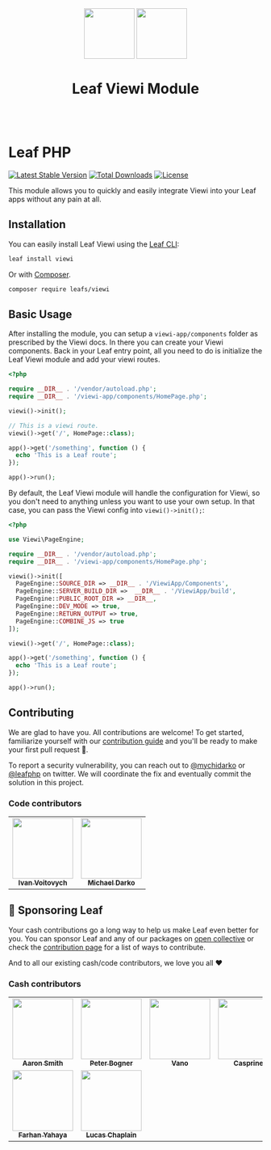 <!-- markdownlint-disable no-inline-html -->

<p align="center">
  <br><br>
  <img src="https://leafphp.dev/logo-circle.png" height="100"/>
  <img src="https://viewi.net/logo.svg" height="100"/>
  <h1 align="center">Leaf Viewi Module</h1>
  <br><br>
</p>

# Leaf PHP

[![Latest Stable Version](https://poser.pugx.org/leafs/viewi/v/stable)](https://packagist.org/packages/leafs/viewi)
[![Total Downloads](https://poser.pugx.org/leafs/viewi/downloads)](https://packagist.org/packages/leafs/viewi)
[![License](https://poser.pugx.org/leafs/viewi/license)](https://packagist.org/packages/leafs/viewi)

This module allows you to quickly and easily integrate Viewi into your Leaf apps without any pain at all.

## Installation

You can easily install Leaf Viewi using the [Leaf CLI](https://cli.leafphp.dev):

```sh
leaf install viewi
```

Or with [Composer](https://getcomposer.org/).

```bash
composer require leafs/viewi
```

## Basic Usage

After installing the module, you can setup a `viewi-app/components` folder as prescribed by the Viewi docs. In there you can create your Viewi components. Back in your Leaf entry point, all you need to do is initialize the Leaf Viewi module and add your viewi routes.

```php
<?php

require __DIR__ . '/vendor/autoload.php';
require __DIR__ . '/viewi-app/components/HomePage.php';

viewi()->init();

// This is a viewi route.
viewi()->get('/', HomePage::class);

app()->get('/something', function () {
  echo 'This is a Leaf route';
});

app()->run();
```

By default, the Leaf Viewi module will handle the configuration for Viewi, so you don't need to anything unless you want to use your own setup. In that case, you can pass the Viewi config into `viewi()->init();`:

```php
<?php

use Viewi\PageEngine;

require __DIR__ . '/vendor/autoload.php';
require __DIR__ . '/viewi-app/components/HomePage.php';

viewi()->init([
  PageEngine::SOURCE_DIR => __DIR__ . '/ViewiApp/Components',
  PageEngine::SERVER_BUILD_DIR =>  __DIR__ . '/ViewiApp/build',
  PageEngine::PUBLIC_ROOT_DIR => __DIR__,
  PageEngine::DEV_MODE => true,
  PageEngine::RETURN_OUTPUT => true,
  PageEngine::COMBINE_JS => true
]);

viewi()->get('/', HomePage::class);

app()->get('/something', function () {
  echo 'This is a Leaf route';
});

app()->run();
```

## Contributing

We are glad to have you. All contributions are welcome! To get started, familiarize yourself with our [contribution guide](https://leafphp.dev/community/contributing.html) and you'll be ready to make your first pull request 🚀.

To report a security vulnerability, you can reach out to [@mychidarko](https://twitter.com/mychidarko) or [@leafphp](https://twitter.com/leafphp) on twitter. We will coordinate the fix and eventually commit the solution in this project.

### Code contributors

<table>
	<tr>
		<td align="center">
			<a href="https://github.com/ivanvoitovych/">
				<img src="https://avatars.githubusercontent.com/u/9718423?v=4" width="120px" alt=""/>
				<br />
				<sub><b>Ivan Voitovych</b></sub>
			</a>
		</td>
    <td align="center">
			<a href="https://github.com/mychidarko">
				<img src="https://avatars.githubusercontent.com/u/26604242?v=4" width="120px" alt=""/>
				<br />
				<sub>
					<b>Michael Darko</b>
				</sub>
			</a>
		</td>
	</tr>
</table>

## 🤩 Sponsoring Leaf

Your cash contributions go a long way to help us make Leaf even better for you. You can sponsor Leaf and any of our packages on [open collective](https://opencollective.com/leaf) or check the [contribution page](https://leafphp.dev/support/) for a list of ways to contribute.

And to all our existing cash/code contributors, we love you all ❤️

### Cash contributors

<table>
	<tr>
		<td align="center">
			<a href="https://opencollective.com/aaron-smith3">
				<img src="https://images.opencollective.com/aaron-smith3/08ee620/avatar/256.png" width="120px" alt=""/>
				<br />
				<sub><b>Aaron Smith</b></sub>
			</a>
		</td>
		<td align="center">
			<a href="https://opencollective.com/peter-bogner">
				<img src="https://images.opencollective.com/peter-bogner/avatar/256.png" width="120px" alt=""/>
				<br />
				<sub><b>Peter Bogner</b></sub>
			</a>
		</td>
		<td align="center">
			<a href="#">
				<img src="https://images.opencollective.com/guest-32634fda/avatar.png" width="120px" alt=""/>
				<br />
				<sub><b>Vano</b></sub>
			</a>
		</td>
    <td align="center">
      <a href="#">
        <img
          src="https://images.opencollective.com/guest-c72a498e/avatar.png"
          width="120px"
          alt=""
        />
        <br />
        <sub><b>Casprine</b></sub>
      </a>
    </td>
	</tr>
  <tr>
    <td align="center">
			<a href="https://github.com/doc-han">
				<img src="https://avatars.githubusercontent.com/u/35382021?v=4" width="120px" alt=""/>
				<br />
				<sub><b>Farhan Yahaya</b></sub>
			</a>
		</td>
    <td align="center">
			<a href="https://www.lucaschaplain.design/">
				<img src="https://images.opencollective.com/sptaule/aa5f956/avatar/256.png" width="120px" alt=""/>
				<br />
				<sub><b>Lucas Chaplain</b></sub>
			</a>
		</td>
  </tr>
</table>
